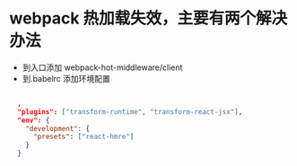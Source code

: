 # webpack 热加载失效，主要有两个解决办法
- 到入口添加 webpack-hot-middleware/client
- 到.babelrc 添加环境配置 
``` json 

  ,
  "plugins": ["transform-runtime", "transform-react-jsx"],
  "env": {
    "development": {
      "presets": ["react-hmre"]
    }
  }
  ```